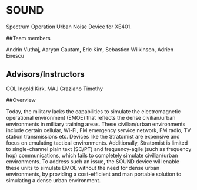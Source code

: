 # SOUND

Spectrum Operation Urban Noise Device for XE401.

##Team members

Andrin Vuthaj, Aaryan Gautam, Eric Kim, Sebastien Wilkinson, Adrien Enescu

## Advisors/Instructors

COL Ingold Kirk, MAJ Graziano Timothy

##Overview

Today, the military lacks the capabilities to simulate the electromagnetic operational environment (EMOE) that reflects the dense civilian/urban environments in military training areas. These civilian/urban environments include certain cellular, Wi-Fi, FM emergency service network, FM radio, TV station transmissions etc. Devices like the Stratomist are expensive and focus on emulating tactical environments. Additionally, Stratomist is limited to single-channel plain text (SC/PT) and frequency-agile (such as frequency hop) communications, which fails to completely simulate civilian/urban environments. To address such an issue, the SOUND device will enable these units to simulate EMOE without the need for dense urban environments, by providing a cost-efficient and man portable solution to simulating a dense urban environment. 

